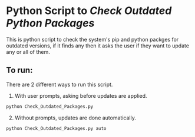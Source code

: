 # Python Script to *Check Outdated Python Packages*

This is python script to check the system's pip and python packges for outdated versions, if it finds any then it asks the user if they want to update any or all of them.

## To run: 
There are 2 different ways to run this script.
1. With user prompts, asking before updates are applied.
```bash
python Check_Outdated_Packages.py
```

2. Without prompts, updates are done automatically.
```bash
python Check_Outdated_Packages.py auto
```
